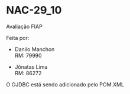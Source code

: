 # NAC-29_10 
Avaliação FIAP

Feita por:  
* Danilo Manchon   
  RM: 79990  
  
* Jônatas Lima   
  RM: 86272


O OJDBC está sendo adicionado pelo POM.XML
